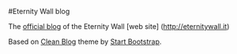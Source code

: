 #Eternity Wall blog

The [official blog](http://blog.eternitywall.it) of the Eternity Wall [web site] (http://eternitywall.it)

Based on [Clean Blog](https://github.com/IronSummitMedia/startbootstrap-clean-blog-jekyll) theme by [Start Bootstrap](http://startbootstrap.com/).
